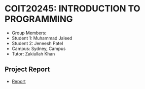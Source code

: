 # COIT20245: INTRODUCTION TO PROGRAMMING

- Group Members:
- Student 1: Muhammad Jaleed
- Student 2: Jeneesh Patel
- Campus: Sydney, Campus
- Tutor: Zakiullah Khan

## Project Report

- [Report](./report.md)
